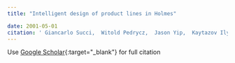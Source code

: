 ```yaml
---
title: "Intelligent design of product lines in Holmes"

date: 2001-05-01
citation: ' Giancarlo Succi,  Witold Pedrycz,  Jason Yip,  Kaytazov Ilyan, &quot;Intelligent design of product lines in Holmes.&quot;, 2001.'
---
```

Use [Google Scholar](https://scholar.google.com/scholar?q=Intelligent+design+of+product+lines+in+Holmes){:target="_blank"} for full citation